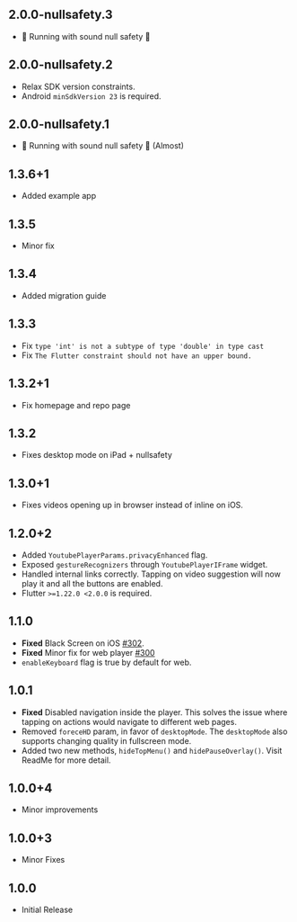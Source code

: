 ## 2.0.0-nullsafety.3
- 💪 Running with sound null safety 💪

## 2.0.0-nullsafety.2
- Relax SDK version constraints.
- Android `minSdkVersion 23` is required.

## 2.0.0-nullsafety.1
- 💪 Running with sound null safety 💪 (Almost)

## 1.3.6+1
- Added example app

## 1.3.5
- Minor fix

## 1.3.4
- Added migration guide

## 1.3.3
- Fix `type 'int' is not a subtype of type 'double' in type cast`
- Fix `The Flutter constraint should not have an upper bound.`

## 1.3.2+1
- Fix homepage and repo page

## 1.3.2
- Fixes desktop mode on iPad + nullsafety

## 1.3.0+1
- Fixes videos opening up in browser instead of inline on iOS.

## 1.2.0+2
- Added `YoutubePlayerParams.privacyEnhanced` flag.
- Exposed `gestureRecognizers` through `YoutubePlayerIFrame` widget.
- Handled internal links correctly. Tapping on video suggestion will now play it and all the buttons are enabled.
- Flutter `>=1.22.0 <2.0.0` is required.

## 1.1.0
- **Fixed** Black Screen on iOS [#302](https://github.com/sarbagyastha/youtube_player_flutter/issues/302).
- **Fixed** Minor fix for web player [#300](https://github.com/sarbagyastha/youtube_player_flutter/issues/300)
- `enableKeyboard` flag is true by default for web.

## 1.0.1
- **Fixed** Disabled navigation inside the player. This solves the issue where tapping on actions would navigate to different web pages.
- Removed `foreceHD` param, in favor of `desktopMode`. The `desktopMode` also supports changing quality in fullscreen mode.
- Added two new methods, `hideTopMenu()` and `hidePauseOverlay()`. Visit ReadMe for more detail.

## 1.0.0+4
- Minor improvements

## 1.0.0+3
- Minor Fixes

## 1.0.0
- Initial Release
